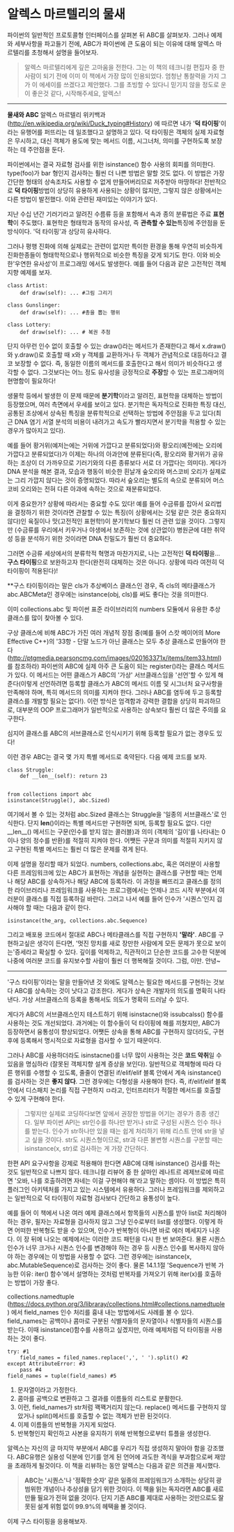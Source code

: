 <!-- 
[UML클래스전략패턴](https://github.com/hyeonDD/fluent_python/blob/master/Part10/ex10-6/UML_class_diagram.png)
 -->
# 알렉스 마르텔리의 물새
파이썬의 일반적인 프로토콜형 인터페이스를 살펴본 뒤 ABC를 살펴보자. 그러나 예제와 세부사항을 파고들기 전에, ABC가 파이썬에 큰 도움이 되는 이유에 대해 알렉스 마르텔리를 초청해서 설명을 들어보자.

> 알렉스 마르텔리에게 깊은 고마움을 전한다. 그는 이 책의 테크니컬 편집자 중 한 사람이 되기 전에 이미 이 책에서 가장 많이 인용되었다. 엄청난 통찰력을 가지 그가 이 에세이를 쓰겠다고 제안했다. 그를 초빙할 수 있다니 믿기지 않을 정도로 운이 좋은것 같다, 시작해주세요, 알렉스!

---
**물새와 ABC**
알렉스 마르텔리
위키백과 (http://en.wikipedia.org/wiki/Duck_typing#History) 에 따르면 내가 '**덕 타이핑**'이라는 유행어를 퍼뜨리는 데 일조했다고 설명하고 있다. 덕 타이핑은 객체의 실제 자료형은 무시하고, 대신 객체가 용도에 맞는 메서드 이름, 시그너처, 의미를 구현하도록 보장하는 데 주안점을 둔다.

파이썬에서는 결국 자료형 검사를 위한 isinstance() 함수 사용의 회피를 의미한다. type(foo)가 bar 형인지 검사하는 훨씬 더 나쁜 방법은 말할 것도 없다. 이 방법은 가장 간단한 형태의 상속조차도 사용할 수 없게 만들어버리므로 저주받아 마땅하다!
전반적으로 **덕 타이핑**방법이 상당히 유용하게 사용되는 상황이 많지만, 그렇지 않은 상황에서는 다른 방법이 발전했다. 이와 관련된 재미있는 이야기가 있다.

지난 수십 년간 기러기라고 알려진 수름류 등을 포함해서 속과 종의 분류법은 주료 **표현학**이 주도했다. 표현학은 형태학과 동작의 유사성, 즉 **관측할 수 있는**특징에 주안점을 둔 방식이다. '덕 타이핑'과 상당히 유사하다.

그러나 평행 진화에 의해 실제로는 관련이 없지만 특이한 환경을 통해 우연히 비슷하게 진화한종들이 형태학적으로나 행위적으로 비슷한 특징을 갖게 되기도 한다. 이와 비슷한'우연한 유사성'이 프로그래밍 에서도 발생한다. 예를 들어 다음과 같은 고전적인 객체지향 예제를 보자.

```
class Artist:
    def draw(self): ... #그림 그리기

class Gunslinger:
    def draw(self): ... #총을 뽑는 행위

class Lottery:
    def draw(self): ... # 복권 추첨
```

단지 아무런 인수 없이 호출할 수 있는 draw()라는 메서드가 존재한다고 해서 x.draw()와 y.draw()로 호출할 때 x와 y 객체를 교환하거나 두 객체가 관념적으로 대등하다고 결코 보장할 수 없다. 즉, 동일한 이름의 메서드를 호출한다고 해서 의미가 비슷하다고 생각할 수 없다. 그것보다는 어느 정도 유사성을 긍정적으로 **주장**할 수 있는 프로그래머의 현명함이 필요하다!

생물학 등에서 발생한 이 문제 때문에 **분기학**이라고 알려진, 표현학을 대체하는 방법이 등장했으며, 여러 측면에서 우세를 보이고 있다. 분기학은 독자적으로 진화한 특징 대신, 공통된 조상에서 상속된 특징을 분류학적으로 선택하는 방법에 주안점을 두고 있다(최근 DNA 염기 서열 분석의 비용이 내려가고 속도가 빨라지면서 분기학을 적용할 수 있는 경우가 많아지고 있다).

예를 들어 황거위(예저는에는 거위에 가깝다고 분류되었다)와 황오리(예전에는 오리에 가깝다고 분류되었다)가 이제는 하나의 아과안에 분류된다(즉, 황오리와 황거위가 공유하는 조상이 더 가까우므로 기러기와의 다른 종류보다 서로 더 가깝다는 의미다). 게다가 DNA 분석을 해본 결과, 모습과 행동이 비슷한 흰날개 숲오리와 머스코비 오리가 실제로는 그리 가깝지 않다는 것이 증명되었다. 따라서 숲오리는 별도의 속으로 분류되어 머스코비 오리와는 전혀 다른 아과에 속하는 것으로 재분류되었다.

이게 중요한가? 상황에 따라서는 중요할 수도 있다! 예를 들어 수금류를 잡아서 요리법을 결정하기 위한 것이라면 관찰할 수 있는 특징(이 상황에서는 깃털 같은 것은 중요하지 않다)인 육질이나 맛(고전적인 표현학!)이 분기학보다 훨씬 더 관련 있을 것이다. 그렇지만 (수금류를 우리에서 키우거나 야생에서 보존하는 것에 상관없이) 병원균에 대한 취약성 등을 분석하기 위한 것이라면 DNA 친밀도가 훨씬 더 중요하다.

그러면 수금류 세상에서의 분류학적 혁명과 마찬가지로, 나는 고전적인 **덕 타이핑**을... **구스 타이핑**으로 보완하고자 한다(완전히 대체하는 것은 아니다. 상황에 따라 여전히 덕 타이핑이 적용된다)!

**구스 타이핑이라는 말은 cls가 추상베이스 클래스인 경우, 즉 cls의 메타클래스가 abc.ABCMeta인 경우에는 isinstance(obj, cls)를 써도 좋다는 것을 의미한다.

이미 collections.abc 및 파이썬 표준 라이브러리의 numbers 모듈에서 유용한 추상 클래스를 많이 찾아볼 수 있다.

구상 클래스에 비해 ABC가 가진 여러 개념적 장점 중(예를 들어 스캇 메이어의 More Effective C++)의 '33항 - 단말 노드가 아닌 클래스는 모두 추상 클래스로 만들어야 한다 (http://ptgmedia.pearsoncmg.com/images/020163371x/items/item33.html)를 참조하라) 파이썬의 ABC에 실제 아주 큰 도움이 되는 register()라는 클래스 메서드가 있다. 이 메서드는 어떤 클래스가 ABC의 '가상' 서브클래스임을 '선언'할 수 있게 해준다(이렇게 선언하려면 등록할 클래스가 ABC의 메서드 이름 및 시그너처 요구사항을 만족해야 하며, 특히 메서드의 의미를 지켜야 한다. 그러나 ABC를 염두에 두고 등록할 클래스를 개발할 필요는 없다!). 이런 방식은 엄격함과 강력한 결합을 상당히 파괴하므로, 대부분의 OOP 프로그래머가 일반적으로 사용하는 상속보다 훨씬 더 많은 주의를 요구한다.

심지어 클래스를 ABC의 서브클래스로 인식시키기 위해 등록할 필요가 없는 경우도 있다!

이런 경우 ABC는 결국 몇 가지 특별 메서드로 축약된다. 다음 예제 코드를 보자.

```
class Struggle:
    def __len__(self): return 23


from collections import abc
isinstance(Struggle(), abc.Sized)
```

여기에서 볼 수 있는 것처럼 abc.Sized 클래스는 Struggle을 '일종의 서브클래스'로 인식한다. 단지 __len__()이라는 특별 메서드만 구현하면 되며, 등록할 필요도 없다. 다만__len__() 메서드는 구문(인수를 받지 않는 콜러블)과 의미 (객체의 '길이'를 나타내는 0이나 양의 정수를 반환)를 적절히 지켜야 한다. 어쨋든 구문과 의미를 적절히 지키지 않고 구현된 특별 메서드는 훨씬 더 많은 문제를 겪게 된다.

이제 설명을 정리할 때가 되었다. numbers, collections.abc, 혹은 여러분이 사용할 다른 프레임워크에 있는 ABC가 표현하는 개념을 실현하는 클래스를 구현할 때는 언제나 해당 ABC를 상속하거나 해당 ABC에 등록하라. 이 과정을 빠뜨리고 클래스를 정의한 라이브러리나 프레임워크를 사용하는 프로그램에서는 언제나 코드 시작 부분에서 여러분이 클래스를 직접 등록하길 바란다. 그러고 나서 예를 들어 인수가 '시퀀스'인지 검사해야 할 때는 다음과 같이 한다.
```
isinstance(the_arg, collections.abc.Sequence)
```
그리고 배포용 코드에서 절대로 ABC나 메타클래스를 직접 구현하지 **'말라'**. ABC를 구현하고싶은 생각이 든다면, '멋진 망치를 새로 장만한 사람에게 모든 문제가 못으로 보이는'증세라고 확실할 수 있다. 깊이를 억제하고, 직관적이고 단순한 코드를 고수한 덕분에 나중에 여러분 코드를 유지보수할 사람이 훨씬 더 행복해질 것이다. 그럼, 이만. 안녕~

---

'구스 타이핑'이라는 말을 만들어낸 것 외에도 알렉스는 필요한 메서드를 구현하는 것보다 ABC를 상속하는 것이 낫다고 강조한다. 게다가 상속은 개발자의 의도를 명확히 나타낸다. 가상 서브클래스의 등록을 통해서도 의도가 명확히 드러날 수 있다.

게다가 ABC의 서브클래스인지 테스트하기 위해 isinstacne()와 issubcalss() 함수를 사용하는 것도 개선되었다. 과거에는 이 함수들이 덕 타이핑에 해를 끼쳤지만, ABC가 등장하면서 융통성이 향상되었다. 어쨋든 상속을 통해 ABC를 구현하지 않더라도, 구현 후에 등록해서 명시적으로 자료형을 검사할 수 있기 때문이다.

그러나 ABC를 사용하더라도 isinstacne()를 너무 많이 사용하는 것은 **코드 악취**일 수 있음을 명심하라 (잘못된 객체지향 설계 증상을 보인다). 일반적으로 객체형에 따라 다른 행위를 수행할 수 있도록, 줄줄이 연결된 if/elif/elif 블록 안에서 계속 isinstance()를 검사하는 것은 **좋지 않다**. 그런 경우에는 다형성을 사용해야 한다. 즉, if/elif/elif 블록 안에서 디스패치 논리를 직접 구현하지 ㅁ라고, 인터프리터가 적절한 메서드를 호출할 수 있게 구현해야 한다.
> 그렇지만 실제로 코딩하다보면 앞에서 권장한 방법을 어기는 경우가 종종 생긴다. 일부 파이썬 API는 str인수를 하나만 받거나 str로 구성된 시퀀스 인수 하나를 받는다. 인수가 str하나만 있을 때는 쉽게 처리하기 위해 리스트 안에 str을 넣고 싶을 것이다. str도 시퀀스형이므로, str과 다른 불변형 시퀀스를 구분할 때는 isinstance(x, str)로 검사하는 게 가장 간단하다.

한편 API 요구사항을 강제로 적용해야 한다면 ABC에 대해 isinstance() 검사를 하는 것도 일반적으로 나쁘지 않다. 테크니컬 리뷰어 중 한 살마인 레나트르 레제브로에 따르면 '오바, 나를 호출하려면 자네는 이걸 구현해야 해'라고 말하는 셈이다. 이 방법은 특히 플러그인 아키텍처를 가지고 있는 시스템에서 유용하다. 그러나 프레임워크를 제외하고는 일반적으로 덕 타이핑이 자료형 검사보다 간단하고 융통성이 높다.

예를 들어 이 책에서 나온 여러 예제 클래스에서 항목들의 시퀀스를 받아 list로 처리해야 하는 경우, 필자는 자료형을 검사하지 않고 그냥 인수로부터 list를 생성했다. 이렇게 하면 어떠한 반복형도 받을 수 있으며, 인수가 반복형이 아니면 바로 에러 메세지가 나온다. 이 장 뒤에 나오는 예제에서는 이러한 코드 패턴을 다시 한 번 보여준다. 물론 시퀀스 인수가 너무 크거나 시퀀스 인수를 변경해야 하는 경우 등 시퀀스 인수를 복사하지 않아야 하는 경우에는 이 방법을 사용할 수 없다. 그런 경우에는 isinstance(x, abc.MutableSequence)로 검사하는 것이 좋다. 물론 14.1.1절 'Sequence가 반복 가능한 이유: iter() 함수'에서 설명하는 것처럼 반복자를 가져오기 위해 iter(x)를 호출하는 방법이 가장 좋다.

collections.namedtuple (https://docs.python.org/3/libraray/collections.html#collections.namedtuple) 에서 field_names 인수 처리를 흉내 내는 방법에서도 사례를 볼 수 있다. field_names는 공백이나 콤마로 구분된 식별자들의 문자열이나 식별자들의 시퀀스를 받는다. 이때 isinstance()함수를 사용하고 싶겠지만, 아래 예제처럼 덕 타이핑을 사용하는 것이 좋다.

```
try: #1
    field_names = filed_names.replace(',', ' ').split() #2
except AttributeError: #3
    pass #4
field_names = tuple(field_names) #5
```
1. 문자열이라고 가정한다.
2. 콤마를 공백으로 변환하고 그 결과를 이름들의 리스트로 분활한다.
3. 이런, field_names가 str처럼 꽥꽥거리지 않는다. replace() 메서드를 구현하지 않았거나 split()메서드를 호출할 수 없는 객체가 반환 된것이다.
4. 이제 이름들의 반복형을 가지게 되었다.
5. 반복형인지 확인하고 사본을 유지하기 위해 반복형으로부터 튜플을 생성한다.

알렉스는 자신의 글 마지막 부분에서 ABC를 우리가 직접 생성하지 말아야 함을 강조했다. ABC유행은 실용성 덕분에 인기를 얻게 된 언어에 과도한 격식을 부과함으로써 재앙을 초래하게 될것이다. 이 책을 리뷰하는 동안 알렉스는 다음과 같은 의견을 제시했다.

> **ABC는 '시퀀스'나 '정확한 숫자' 같은 일종의 프레임워크가 소개하는 상당히 광범위한 개념이나 추상성을 담기 위한 것이다. 이 책을 읽는 독자라면 ABC를 새로만들 필요가 전혀 없을 것이다. 단지 기존 ABC를 제대로 사용하는 것만으로도 잘못된 설계 위험 없이 99.9%의 헤택을 볼 것이다.**

이제 구스 타이핑을 응용해보자.
